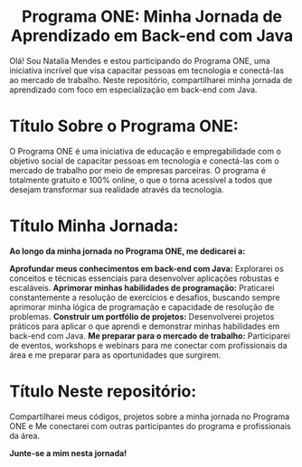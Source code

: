 <h1 align="center"> Programa ONE: Minha Jornada de Aprendizado em Back-end com Java </h1>
Olá! Sou Natalia Mendes e estou participando do Programa ONE, uma iniciativa incrível que visa capacitar pessoas em tecnologia e conectá-las ao mercado de trabalho.
Neste repositório, compartilharei minha jornada de aprendizado com foco em especialização em back-end com Java.

# Título Sobre o Programa ONE:

O Programa ONE é uma iniciativa de educação e empregabilidade com o objetivo social de capacitar pessoas em tecnologia e conectá-las com o mercado de trabalho por meio de empresas
parceiras. O programa é totalmente gratuito e 100% online, o que o torna acessível a todos que desejam transformar sua realidade através da tecnologia.

# Título Minha Jornada:

**Ao longo da minha jornada no Programa ONE, me dedicarei a:**

**Aprofundar meus conhecimentos em back-end com Java:** Explorarei os conceitos e técnicas essenciais para desenvolver aplicações robustas e escaláveis.
**Aprimorar minhas habilidades de programação:** Praticarei constantemente a resolução de exercícios e desafios, buscando sempre aprimorar minha lógica de programação e capacidade de
resolução de problemas.
**Construir um portfólio de projetos:** Desenvolverei projetos práticos para aplicar o que aprendi e demonstrar minhas habilidades em back-end com Java.
**Me preparar para o mercado de trabalho:** Participarei de eventos, workshops e webinars para me conectar com profissionais da área e me preparar para as oportunidades que surgirem.

# Título Neste repositório:
Compartilharei meus códigos, projetos sobre a minha jornada no Programa ONE e Me conectarei com outras participantes do programa e profissionais da área.

**Junte-se a mim nesta jornada!**
